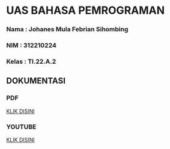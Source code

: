 # UAS BAHASA PEMROGRAMAN
### Nama  : Johanes Mula Febrian Sihombing
### NIM   : 312210224
### Kelas : TI.22.A.2
## DOKUMENTASI
### PDF
[KLIK DISINI](https://drive.google.com/file/d/1yShv3SiJ1kvDPHCEtBlAI47HU7KaLxeS/view?usp=sharing)
### YOUTUBE
[KLIK DISINI](https://youtu.be/SgLcKMQZc0s)

